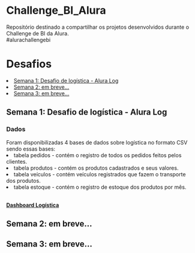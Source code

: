 # Challenge_BI_Alura
Repositório destinado a compartilhar os projetos desenvolvidos durante o Challenge de BI da Alura.  
#alurachallengebi
# Desafios

<li><a href="#week01"> Semana 1: Desafio de logística - Alura Log</a></li>
<li><a href="#week02"> Semana 2: em breve...</a></li>
<li><a href="#week03"> Semana 3: em breve...</a></li>

<h2><a id="week01"</a>Semana 1: Desafio de logística - Alura Log</h2>

<h3><strong>Dados</strong></h3>
Foram disponibilizadas 4 bases de dados sobre logística no formato CSV sendo essas bases:
<li>tabela pedidos - contém o registro de todos os pedidos feitos pelos clientes.</li>
<li>tabela produtos - contém os produtos cadastrados e seus valores.</li>
<li>tabela veículos - contém veículos registrados que fazem o transporte dos produtos.</li>
<li>tabela estoque - contém o registro de estoque dos produtos por mês.</li>
<br>

<p><strong><a href="https://app.powerbi.com/view?r=eyJrIjoiZjg3ODQzMTktMWVjOC00ZDBhLTk0ZmItNmY3MmE4Y2UxMjRjIiwidCI6ImMzZjM2NDZlLWRmY2ItNDlhNS04ZGUxLTc1ODA1Mjg4NTc1YyJ9">Dashboard Logística</a></strong></p>

<h2><a id="week02"</a>Semana 2: em breve...</h2>

<h2><a id="week03"</a>Semana 3: em breve...</h2>

